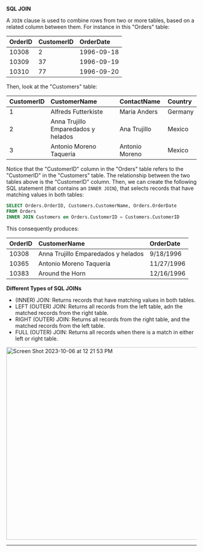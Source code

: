 **SQL JOIN**

A `JOIN` clause is used to combine rows from two or more tables, based on a related column between them. For instance in this "Orders" table:

|OrderID | CustomerID | OrderDate | 
| :---         |     :---     |:--- |
| 10308 | 2    | 1996-09-18    | 
|  10309     | 37       | 1996-09-19      | 
| 10310 | 77 | 1996-09-20 |

Then, look at the "Customers" table: 

|CustomerID | CustomerName | ContactName | Country| 
| :---         |     :---     |:--- |:---|
| 1 | Alfreds Futterkiste    | Maria Anders | Germany|
|  2     | Anna Trujillo Emparedados y helados       | Ana Trujillo| Mexico| 
| 3 | Antonio Moreno Taqueria| Antonio Moreno | Mexico|

Notice that the "CustomerID" column in the "Orders" table refers to the "CustomerID" in the "Customers" table. The relationship between the two tables above is the "CustomerID" column. Then, we can create the following SQL statement (that contains an `INNER JOIN`), that selects records that have matching values in both tables:
```SQL
SELECT Orders.OrderID, Customers.CustomerName, Orders.OrderDate
FROM Orders
INNER JOIN Customers on Orders.CustomerID = Customers.CustomerID
```

This consequently produces:

|OrderID | CustomerName | OrderDate | 
| :---         |     :---     |:--- |
| 10308 |Anna Trujillo Emparedados y helados      | 9/18/1996   | 
|  10365 | Antonio Moreno Taquería       | 11/27/1996    | 
| 10383 | Around the Horn | 12/16/1996|

**Different Types of SQL JOINs**

* (INNER) JOIN: Returns records that have matching values in both tables.
* LEFT (OUTER) JOIN: Returns all records from the left table, adn the matched records from the right table.
* RIGHT (OUTER) JOIN: Returns all records from the right table, and the matched records from the left table.
* FULL (OUTER) JOIN: Returns all records when there is a match in either left or right table.

<img width="510" alt="Screen Shot 2023-10-06 at 12 21 53 PM" src="https://github.com/aliamrod/Coding-Challenges/assets/62684338/45090586-8d41-4134-9f95-fe270c1c72e0">



------------------------------------




